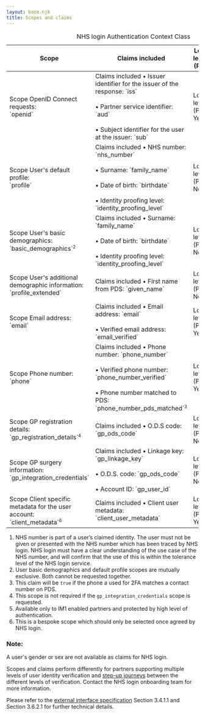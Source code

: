 ```yaml
---
layout: base.njk
title: Scopes and claims
---
```


<table role="table" class="nhsuk-table-responsive">
  <caption class="nhsuk-table__caption">NHS login Authentication Context Class</caption>
  <thead role="rowgroup" class="nhsuk-table__head">
    <tr role="row">
      <th role="columnheader" class="" scope="col">
       Scope
      </th>
      <th role="columnheader" class="" scope="col">
        Claims included
      </th>
      <th role="columnheader" class="" scope="col">
        Low level (P0)
      </th>
      <th role="columnheader" class="" scope="col">
        Medium level (P5)
      </th>
      <th role="columnheader" class="" scope="col">
        High level (P9)
      </th>
    </tr>
  </thead>
  <tbody class="nhsuk-table__body">
    <tr role="row" class="nhsuk-table__row">
      <td role="cell" class="nhsuk-table__cell">
        <span class="nhsuk-table-responsive__heading">Scope </span>
        OpenID Connect requests: <br>
        `openid`
      </td>
      <td role="cell" class="nhsuk-table__cell">
        <span class="nhsuk-table-responsive__heading">Claims included </span>
        • Issuer identifier for the issuer of the response: `iss` <br><br>
        • Partner service identifier: `aud` <br><br>
        • Subject identifier for the user at the issuer: `sub`
      </td>
      <td role="cell" class="nhsuk-table__cell">
        <span class="nhsuk-table-responsive__heading">Low level (P0) </span>
        Yes
      </td>      
      <td role="cell" class="nhsuk-table__cell">
        <span class="nhsuk-table-responsive__heading">Medium level (P5) </span>
        Yes
      </td>      
      <td role="cell" class="nhsuk-table__cell">
        <span class="nhsuk-table-responsive__heading">High level (P9) </span>
        Yes
      </td>
    </tr>
    <tr role="row" class="nhsuk-table__row">
      <td role="cell" class="nhsuk-table__cell">
        <span class="nhsuk-table-responsive__heading">Scope </span>
        User's default profile: <br>
        `profile`
      </td>
      <td role="cell" class="nhsuk-table__cell">
        <span class="nhsuk-table-responsive__heading">Claims included </span>
 • NHS number: `nhs_number` <br><br> 
 • Surname: `family_name` <br><br> 
 • Date of birth: `birthdate` <br><br> 
 • Identity proofing level: `identity_proofing_level`
      </td>
      <td role="cell" class="nhsuk-table__cell">
        <span class="nhsuk-table-responsive__heading">Low level (P0) </span>
        No
      </td>      
      <td role="cell" class="nhsuk-table__cell">
        <span class="nhsuk-table-responsive__heading">Medium level (P5) </span>
        Yes<span style="vertical-align:super;font-size:70%">1</span>
      </td>      
      <td role="cell" class="nhsuk-table__cell">
        <span class="nhsuk-table-responsive__heading">High level (P9) </span>
        Yes
      </td>
    </tr>
    <tr role="row" class="nhsuk-table__row">
      <td role="cell" class="nhsuk-table__cell">
        <span class="nhsuk-table-responsive__heading">Scope </span>
User's basic demographics: <br>`basic_demographics`<span style="vertical-align:super;font-size:70%">2</span>
      </td>
      <td role="cell" class="nhsuk-table__cell">
        <span class="nhsuk-table-responsive__heading">Claims included </span>
• Surname: `family_name` <br><br> 
• Date of birth: `birthdate` <br><br> 
• Identity proofing level: `identity_proofing_level`
      </td>
      <td role="cell" class="nhsuk-table__cell">
        <span class="nhsuk-table-responsive__heading">Low level (P0) </span>
        No
      </td>      
      <td role="cell" class="nhsuk-table__cell">
        <span class="nhsuk-table-responsive__heading">Medium level (P5) </span>
        Yes
      </td>      
      <td role="cell" class="nhsuk-table__cell">
        <span class="nhsuk-table-responsive__heading">High level (P9) </span>
        Yes
      </td>
    </tr>
    <tr role="row" class="nhsuk-table__row">
      <td role="cell" class="nhsuk-table__cell">
        <span class="nhsuk-table-responsive__heading">Scope </span>
User's additional demographic information:<br> 
`profile_extended`
      </td>
      <td role="cell" class="nhsuk-table__cell">
        <span class="nhsuk-table-responsive__heading">Claims included </span>
• First name from PDS: `given_name`
      </td>
      <td role="cell" class="nhsuk-table__cell">
        <span class="nhsuk-table-responsive__heading">Low level (P0) </span>
        No
      </td>      
      <td role="cell" class="nhsuk-table__cell">
        <span class="nhsuk-table-responsive__heading">Medium level (P5) </span>
        Yes
      </td>      
      <td role="cell" class="nhsuk-table__cell">
        <span class="nhsuk-table-responsive__heading">High level (P9) </span>
        Yes
      </td>
    </tr>
    <tr role="row" class="nhsuk-table__row">
      <td role="cell" class="nhsuk-table__cell">
        <span class="nhsuk-table-responsive__heading">Scope </span>
Email address:<br> 
`email`
      </td>
      <td role="cell" class="nhsuk-table__cell">
        <span class="nhsuk-table-responsive__heading">Claims included </span>
• Email address: `email` <br><br> 
• Verified email address: `email_verified`
      </td>
      <td role="cell" class="nhsuk-table__cell">
        <span class="nhsuk-table-responsive__heading">Low level (P0) </span>
        Yes
      </td>      
      <td role="cell" class="nhsuk-table__cell">
        <span class="nhsuk-table-responsive__heading">Medium level (P5) </span>
        Yes
      </td>      
      <td role="cell" class="nhsuk-table__cell">
        <span class="nhsuk-table-responsive__heading">High level (P9) </span>
        Yes
      </td>
    </tr>
    <tr role="row" class="nhsuk-table__row">
      <td role="cell" class="nhsuk-table__cell">
        <span class="nhsuk-table-responsive__heading">Scope </span>
Phone number:<br> 
`phone`
      </td>
      <td role="cell" class="nhsuk-table__cell">
        <span class="nhsuk-table-responsive__heading">Claims included </span>
• Phone number: `phone_number` <br><br> 
• Verified phone number: `phone_number_verified` <br><br> 
• Phone number matched to PDS: `phone_number_pds_matched`<span style="vertical-align:super;font-size:70%">3</span>
      </td>
      <td role="cell" class="nhsuk-table__cell">
        <span class="nhsuk-table-responsive__heading">Low level (P0) </span>
        Yes
      </td>      
      <td role="cell" class="nhsuk-table__cell">
        <span class="nhsuk-table-responsive__heading">Medium level (P5) </span>
        Yes
      </td>      
      <td role="cell" class="nhsuk-table__cell">
        <span class="nhsuk-table-responsive__heading">High level (P9) </span>
        Yes
      </td>
    </tr>
    <tr role="row" class="nhsuk-table__row">
      <td role="cell" class="nhsuk-table__cell">
        <span class="nhsuk-table-responsive__heading">Scope </span>
GP registration details: <br>
`gp_registration_details`<span style="vertical-align:super;font-size:70%">4</span>
      </td>
      <td role="cell" class="nhsuk-table__cell">
        <span class="nhsuk-table-responsive__heading">Claims included </span>
• O.D.S code: `gp_ods_code` 
      </td>
      <td role="cell" class="nhsuk-table__cell">
        <span class="nhsuk-table-responsive__heading">Low level (P0) </span>
        No
      </td>      
      <td role="cell" class="nhsuk-table__cell">
        <span class="nhsuk-table-responsive__heading">Medium level (P5) </span>
        Yes
      </td>      
      <td role="cell" class="nhsuk-table__cell">
        <span class="nhsuk-table-responsive__heading">High level (P9) </span>
        Yes
      </td>
    </tr>
    <tr role="row" class="nhsuk-table__row">
      <td role="cell" class="nhsuk-table__cell">
        <span class="nhsuk-table-responsive__heading">Scope </span>
GP surgery information:<br> 
`gp_integration_credentials`
      </td>
      <td role="cell" class="nhsuk-table__cell">
        <span class="nhsuk-table-responsive__heading">Claims included </span>
• Linkage key: `gp_linkage_key` <br><br> 
• O.D.S. code: `gp_ods_code` <br><br> 
• Account ID: `gp_user_id`
      </td>
      <td role="cell" class="nhsuk-table__cell">
        <span class="nhsuk-table-responsive__heading">Low level (P0) </span>
        No
      </td>      
      <td role="cell" class="nhsuk-table__cell">
        <span class="nhsuk-table-responsive__heading">Medium level (P5) </span>
        Yes
      </td>      
      <td role="cell" class="nhsuk-table__cell">
        <span class="nhsuk-table-responsive__heading">High level (P9) </span>
        Yes<span style="vertical-align:super;font-size:70%">5</span>
      </td>
    </tr>
    <tr role="row" class="nhsuk-table__row">
      <td role="cell" class="nhsuk-table__cell">
        <span class="nhsuk-table-responsive__heading">Scope </span>
Client specific metadata for the user account:<br> 
`client_metadata`<span style="vertical-align:super;font-size:70%">6</span>
      </td>
      <td role="cell" class="nhsuk-table__cell">
        <span class="nhsuk-table-responsive__heading">Claims included </span>
• Client user metadata: `client_user_metadata`
      </td>
      <td role="cell" class="nhsuk-table__cell">
        <span class="nhsuk-table-responsive__heading">Low level (P0) </span>
        Yes
      </td>      
      <td role="cell" class="nhsuk-table__cell">
        <span class="nhsuk-table-responsive__heading">Medium level (P5) </span>
        Yes
      </td>      
      <td role="cell" class="nhsuk-table__cell">
        <span class="nhsuk-table-responsive__heading">High level (P9) </span>
        Yes
      </td>
    </tr>
  </tbody>
</table>

1. NHS number is part of a user’s claimed identity. The user must not be given or presented with the NHS number which has been traced by NHS login. NHS login must have a clear understanding of the use case of the NHS number, and will confirm that the use of this is within the tolerance level of the NHS login service.
2. User basic demographics and default profile scopes are mutually exclusive. Both cannot be requested together.
3. This claim  will be `true` if the phone a used for 2FA matches a contact number on PDS.
4. This scope is not required if the `gp_integration_credentials` scope is requested.
5. Available only to IM1 enabled partners and protected by high level of authentication.
6. This is a bespoke scope which should only be selected once agreed by NHS login.

### Note:

A user's gender or sex are not available as claims for NHS login.

Scopes and claims perform differently for partners supporting multiple levels of user identity verification and [step-up journeys](https://nhsconnect.github.io/nhslogin/step-up-p5-p9/) between the different levels of verification. Contact the NHS login onboarding team for more information.

Please refer to the [external interface specification](https://nhsconnect.github.io/nhslogin/interface-spec-doc/) Section 3.4.1.1  and Section 3.6.2.1 for further technical details.

